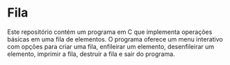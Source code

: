 # Fila
Este repositório contém um programa em C que implementa operações básicas em uma fila de elementos. O programa oferece um menu interativo com opções para criar uma fila, enfileirar um elemento, desenfileirar um elemento, imprimir a fila, destruir a fila e sair do programa.
